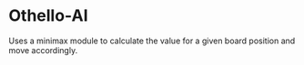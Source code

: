 # Othello-AI
Uses a minimax module to calculate the value for a given board position and move accordingly.
